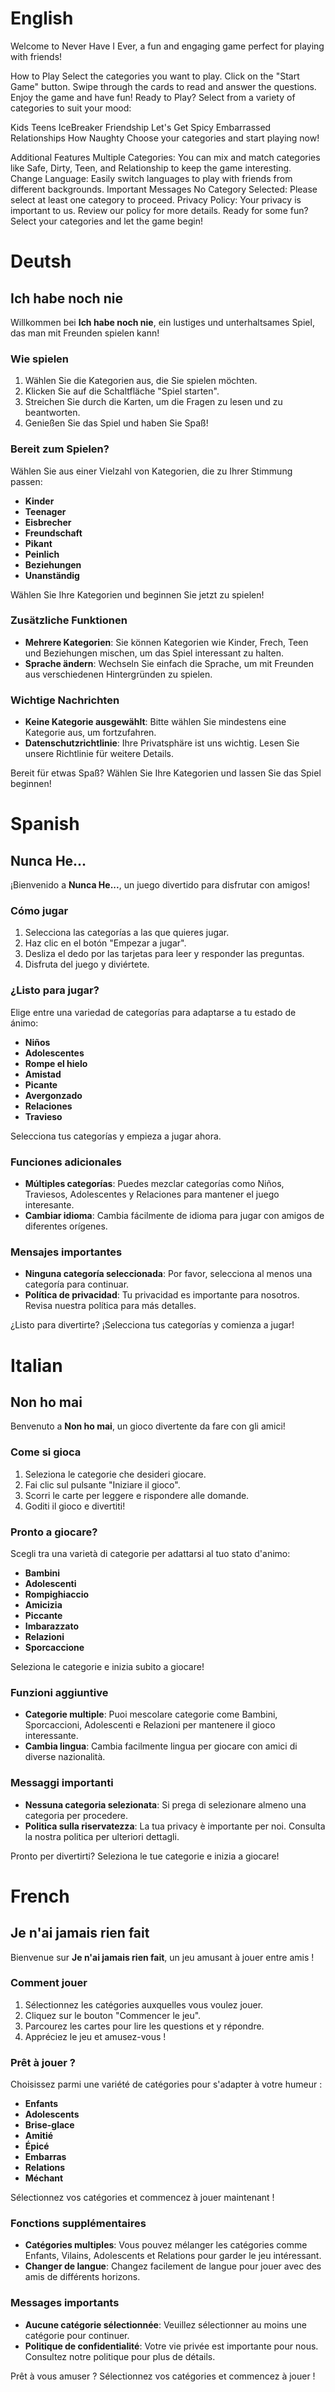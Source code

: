 # English
Welcome to Never Have I Ever, a fun and engaging game perfect for playing with friends!

How to Play
Select the categories you want to play.
Click on the "Start Game" button.
Swipe through the cards to read and answer the questions.
Enjoy the game and have fun!
Ready to Play?
Select from a variety of categories to suit your mood:

Kids
Teens
IceBreaker
Friendship
Let's Get Spicy
Embarrassed
Relationships
How Naughty
Choose your categories and start playing now!

Additional Features
Multiple Categories: You can mix and match categories like Safe, Dirty, Teen, and Relationship to keep the game interesting.
Change Language: Easily switch languages to play with friends from different backgrounds.
Important Messages
No Category Selected: Please select at least one category to proceed.
Privacy Policy: Your privacy is important to us. Review our policy for more details.
Ready for some fun? Select your categories and let the game begin!

# Deutsh

## Ich habe noch nie

Willkommen bei **Ich habe noch nie**, ein lustiges und unterhaltsames Spiel, das man mit Freunden spielen kann!

### Wie spielen
1. Wählen Sie die Kategorien aus, die Sie spielen möchten.
2. Klicken Sie auf die Schaltfläche "Spiel starten".
3. Streichen Sie durch die Karten, um die Fragen zu lesen und zu beantworten.
4. Genießen Sie das Spiel und haben Sie Spaß!

### Bereit zum Spielen?
Wählen Sie aus einer Vielzahl von Kategorien, die zu Ihrer Stimmung passen:
- **Kinder**
- **Teenager**
- **Eisbrecher**
- **Freundschaft**
- **Pikant**
- **Peinlich**
- **Beziehungen**
- **Unanständig**

Wählen Sie Ihre Kategorien und beginnen Sie jetzt zu spielen!

### Zusätzliche Funktionen
- **Mehrere Kategorien**: Sie können Kategorien wie Kinder, Frech, Teen und Beziehungen mischen, um das Spiel interessant zu halten.
- **Sprache ändern**: Wechseln Sie einfach die Sprache, um mit Freunden aus verschiedenen Hintergründen zu spielen.

### Wichtige Nachrichten
- **Keine Kategorie ausgewählt**: Bitte wählen Sie mindestens eine Kategorie aus, um fortzufahren.
- **Datenschutzrichtlinie**: Ihre Privatsphäre ist uns wichtig. Lesen Sie unsere Richtlinie für weitere Details.

Bereit für etwas Spaß? Wählen Sie Ihre Kategorien und lassen Sie das Spiel beginnen!


# Spanish

## Nunca He...

¡Bienvenido a **Nunca He...**, un juego divertido para disfrutar con amigos!

### Cómo jugar
1. Selecciona las categorías a las que quieres jugar.
2. Haz clic en el botón "Empezar a jugar".
3. Desliza el dedo por las tarjetas para leer y responder las preguntas.
4. Disfruta del juego y diviértete.

### ¿Listo para jugar?
Elige entre una variedad de categorías para adaptarse a tu estado de ánimo:
- **Niños**
- **Adolescentes**
- **Rompe el hielo**
- **Amistad**
- **Picante**
- **Avergonzado**
- **Relaciones**
- **Travieso**

Selecciona tus categorías y empieza a jugar ahora.

### Funciones adicionales
- **Múltiples categorías**: Puedes mezclar categorías como Niños, Traviesos, Adolescentes y Relaciones para mantener el juego interesante.
- **Cambiar idioma**: Cambia fácilmente de idioma para jugar con amigos de diferentes orígenes.

### Mensajes importantes
- **Ninguna categoría seleccionada**: Por favor, selecciona al menos una categoría para continuar.
- **Política de privacidad**: Tu privacidad es importante para nosotros. Revisa nuestra política para más detalles.

¿Listo para divertirte? ¡Selecciona tus categorías y comienza a jugar!

# Italian
## Non ho mai

Benvenuto a **Non ho mai**, un gioco divertente da fare con gli amici!

### Come si gioca
1. Seleziona le categorie che desideri giocare.
2. Fai clic sul pulsante "Iniziare il gioco".
3. Scorri le carte per leggere e rispondere alle domande.
4. Goditi il gioco e divertiti!

### Pronto a giocare?
Scegli tra una varietà di categorie per adattarsi al tuo stato d'animo:
- **Bambini**
- **Adolescenti**
- **Rompighiaccio**
- **Amicizia**
- **Piccante**
- **Imbarazzato**
- **Relazioni**
- **Sporcaccione**

Seleziona le categorie e inizia subito a giocare!

### Funzioni aggiuntive
- **Categorie multiple**: Puoi mescolare categorie come Bambini, Sporcaccioni, Adolescenti e Relazioni per mantenere il gioco interessante.
- **Cambia lingua**: Cambia facilmente lingua per giocare con amici di diverse nazionalità.

### Messaggi importanti
- **Nessuna categoria selezionata**: Si prega di selezionare almeno una categoria per procedere.
- **Politica sulla riservatezza**: La tua privacy è importante per noi. Consulta la nostra politica per ulteriori dettagli.

Pronto per divertirti? Seleziona le tue categorie e inizia a giocare!

# French
## Je n'ai jamais rien fait

Bienvenue sur **Je n'ai jamais rien fait**, un jeu amusant à jouer entre amis !

### Comment jouer
1. Sélectionnez les catégories auxquelles vous voulez jouer.
2. Cliquez sur le bouton "Commencer le jeu".
3. Parcourez les cartes pour lire les questions et y répondre.
4. Appréciez le jeu et amusez-vous !

### Prêt à jouer ?
Choisissez parmi une variété de catégories pour s'adapter à votre humeur :
- **Enfants**
- **Adolescents**
- **Brise-glace**
- **Amitié**
- **Épicé**
- **Embarras**
- **Relations**
- **Méchant**

Sélectionnez vos catégories et commencez à jouer maintenant !

### Fonctions supplémentaires
- **Catégories multiples**: Vous pouvez mélanger les catégories comme Enfants, Vilains, Adolescents et Relations pour garder le jeu intéressant.
- **Changer de langue**: Changez facilement de langue pour jouer avec des amis de différents horizons.

### Messages importants
- **Aucune catégorie sélectionnée**: Veuillez sélectionner au moins une catégorie pour continuer.
- **Politique de confidentialité**: Votre vie privée est importante pour nous. Consultez notre politique pour plus de détails.

Prêt à vous amuser ? Sélectionnez vos catégories et commencez à jouer !
